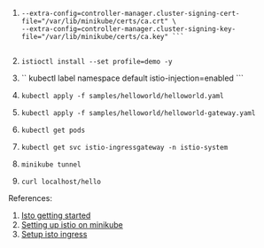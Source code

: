 1.  ``` minikube start --memory=7851 --cpus=4 --kubernetes-version=v1.23.3 \
    --extra-config=controller-manager.cluster-signing-cert-file="/var/lib/minikube/certs/ca.crt" \
    --extra-config=controller-manager.cluster-signing-key-file="/var/lib/minikube/certs/ca.key" ```
    
    
2. ``` istioctl install --set profile=demo -y ```

3. ``  kubectl label namespace default istio-injection=enabled ```

4. ``` kubectl apply -f samples/helloworld/helloworld.yaml ```

5. ``` kubectl apply -f samples/helloworld/helloworld-gateway.yaml ```

6. ``` kubectl get pods ```

7. ``` kubectl get svc istio-ingressgateway -n istio-system ```

8. ``` minikube tunnel ```

9. ``` curl localhost/hello ```
    
References:
1. [Isto getting started](https://istio.io/latest/docs/setup/getting-started/)
2. [Setting up istio on minikube](https://medium.com/@jobinesh/setting-up-istio-on-minikube-for-running-bookinfo-demo-application-af25dab2a732)
3. [Setup isto ingress](https://medium.com/codex/setup-istio-ingress-traffic-management-on-minikube-725c5e6d767a)


